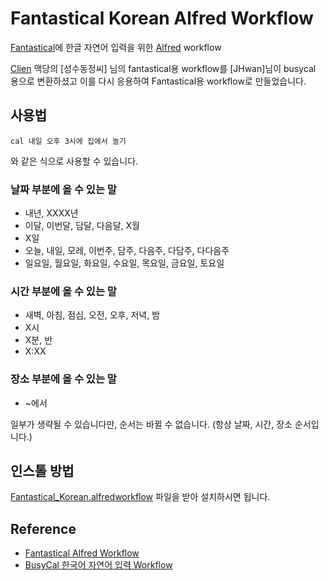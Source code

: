 # Fantastical Korean Alfred Workflow

[Fantastical](http://flexibits.com/fantastical)에 한글 자연어 입력을 위한  [Alfred](http://www.alfredapp.com/) workflow

[Clien](https://www.clien.net/service/) 맥당의 [성수동정씨] 님의 fantastical용 workflow를 [JHwan]님이 busycal 용으로 변환하셨고 이를 다시 응용하여 Fantastical용 workflow로 만들었습니다.


## 사용법

```
cal 내일 오후 3시에 집에서 놀기
```

와 같은 식으로 사용할 수 있습니다.


### 날짜 부분에 올 수 있는 말

* 내년, XXXX년
* 이달, 이번달, 담달, 다음달, X월
* X일
* 오늘, 내일, 모레, 이번주, 담주, 다음주, 다담주, 다다음주
* 일요일, 월요일, 화요일, 수요일, 목요일, 금요일, 토요일

### 시간 부분에 올 수 있는 말

* 새벽, 아침, 점심, 오전, 오후, 저녁, 밤
* X시
* X분, 반
* X:XX

### 장소 부분에 올 수 있는 말

* ~에서


일부가 생략될 수 있습니다만, 순서는 바뀔 수 없습니다. (항상 날짜, 시간, 장소 순서입니다.)


## 인스톨 방법

[Fantastical_Korean.alfredworkflow](https://github.com/mollax/fanatstical_korean_alfred_workflow/Fantastical_Korean.alfredworkflow) 파일을 받아 설치하시면 됩니다.


## Reference

* [Fantastical Alfred Workflow](https://github.com/robb/Fantastical-Alfred-Workflow)
* [BusyCal 한국어 자연어 입력 Workflow](https://www.clien.net/service/board/cm_mac/9749314)
